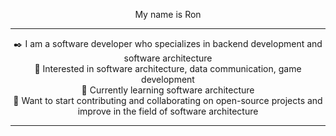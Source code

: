<p align="center">
  My name is Ron
</p>

---

<p align="center">
  ✒️ I am a software developer who specializes in backend development and software architecture
  <br>
  👀 Interested in software architecture, data communication, game development
  <br>
  🔎 Currently learning software architecture
  <br>
  🔶 Want to start contributing and collaborating on open-source projects and improve in the field of software architecture
</p>

---
